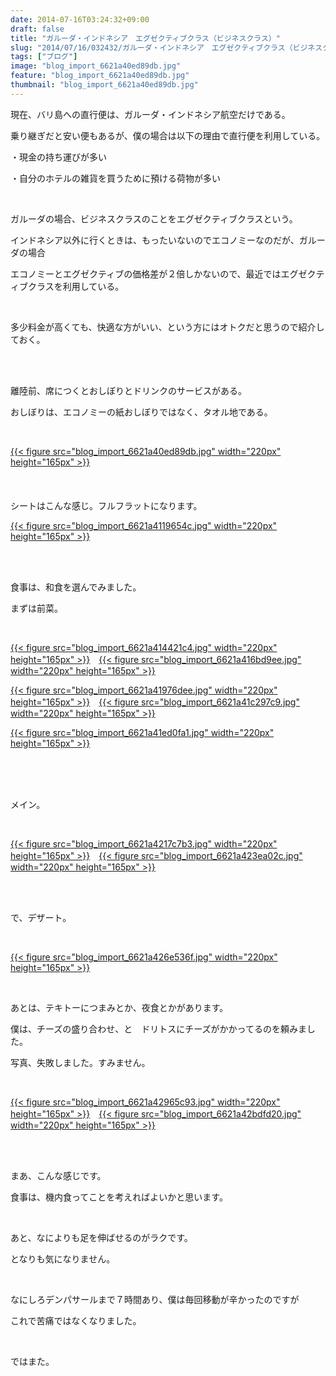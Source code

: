 ```yaml
---
date: 2014-07-16T03:24:32+09:00
draft: false
title: "ガルーダ・インドネシア　エグゼクティブクラス（ビジネスクラス）"
slug: "2014/07/16/032432/ガルーダ・インドネシア　エグゼクティブクラス（ビジネスクラス）"
tags: ["ブログ"]
image: "blog_import_6621a40ed89db.jpg"
feature: "blog_import_6621a40ed89db.jpg"
thumbnail: "blog_import_6621a40ed89db.jpg"
---
```

<p>現在、バリ島への直行便は、ガルーダ・インドネシア航空だけである。</p><p>乗り継ぎだと安い便もあるが、僕の場合は以下の理由で直行便を利用している。</p><p>・現金の持ち運びが多い</p><p>・自分のホテルの雑貨を買うために預ける荷物が多い</p><br/><p>ガルーダの場合、ビジネスクラスのことをエグゼクティブクラスという。</p><p>インドネシア以外に行くときは、もったいないのでエコノミーなのだが、ガルーダの場合</p><p>エコノミーとエグゼクティブの価格差が２倍しかないので、最近ではエグゼクティブクラスを利用している。</p><br/><p>多少料金が高くても、快適な方がいい、という方にはオトクだと思うので紹介しておく。</p><br/><br/><p>離陸前、席につくとおしぼりとドリンクのサービスがある。</p><p>おしぼりは、エコノミーの紙おしぼりではなく、タオル地である。</p><br/><p><a href="blog_import_6621a41023e57.jpg">{{< figure src="blog_import_6621a40ed89db.jpg" width="220px" height="165px" >}}</a><br/><br/><br/><br/>シートはこんな感じ。フルフラットになります。<br/></p><p><a href="blog_import_6621a4131418d.jpg">{{< figure src="blog_import_6621a4119654c.jpg" width="220px" height="165px" >}}</a></p><br/><br/><p>食事は、和食を選んでみました。</p><p>まずは前菜。</p><br/><p><a href="blog_import_6621a41589a06.jpg">{{< figure src="blog_import_6621a414421c4.jpg" width="220px" height="165px" >}}</a>　<a href="blog_import_6621a41811fbd.jpg">{{< figure src="blog_import_6621a416bd9ee.jpg" width="220px" height="165px" >}}</a></p><p><a href="blog_import_6621a41ab64ae.jpg">{{< figure src="blog_import_6621a41976dee.jpg" width="220px" height="165px" >}}</a>　<a href="blog_import_6621a41d638ec.jpg">{{< figure src="blog_import_6621a41c297c9.jpg" width="220px" height="165px" >}}</a></p><p><a href="blog_import_6621a42017a96.jpg">{{< figure src="blog_import_6621a41ed0fa1.jpg" width="220px" height="165px" >}}</a><a href="o0640048013020620309.jpg"></a></p><br/><br/><br/><p>メイン。</p><br/><p><a href="blog_import_6621a422b543b.jpg">{{< figure src="blog_import_6621a4217c7b3.jpg" width="220px" height="165px" >}}</a>　<a href="blog_import_6621a4255a1b2.jpg">{{< figure src="blog_import_6621a423ea02c.jpg" width="220px" height="165px" >}}</a></p><br/><br/><p>で、デザート。</p><br/><p><a href="blog_import_6621a4282f884.jpg">{{< figure src="blog_import_6621a426e536f.jpg" width="220px" height="165px" >}}</a></p><br/><p>あとは、テキトーにつまみとか、夜食とかがあります。</p><p>僕は、チーズの盛り合わせ、と　ドリトスにチーズがかかってるのを頼みました。</p><p>写真、失敗しました。すみません。</p><br/><p><a href="blog_import_6621a42aa3ce6.jpg">{{< figure src="blog_import_6621a42965c93.jpg" width="220px" height="165px" >}}</a>　<a href="blog_import_6621a42d2beca.jpg">{{< figure src="blog_import_6621a42bdfd20.jpg" width="220px" height="165px" >}}</a><br/><br/></p><br/><p>まあ、こんな感じです。</p><p>食事は、機内食ってことを考えればよいかと思います。</p><p><br/></p><p>あと、なによりも足を伸ばせるのがラクです。</p><p>となりも気になりません。</p><p><br/></p><p>なにしろデンパサールまで７時間あり、僕は毎回移動が辛かったのですが</p><p>これで苦痛ではなくなりました。</p><p><br/></p><p>ではまた。</p>

